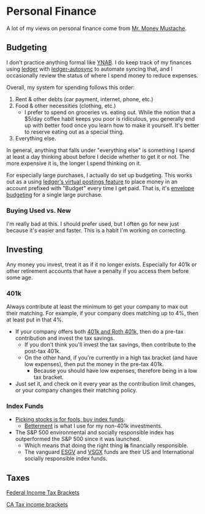 # Personal Finance

A lot of my views on personal finance come from [Mr. Money Mustache](https://www.mrmoneymustache.com).

## Budgeting

I don't practice anything formal like [YNAB](https://www.youneedabudget.com). I do keep track of my finances using [ledger](https://www.ledger-cli.org) with [ledger-autosync](https://github.com/egh/ledger-autosync) to automate syncing that, and I occasionally review the status of where I spend money to reduce expenses.

Overall, my system for spending follows this order:

1. Rent & other debts (car payment, internet, phone, etc.)
2. Food & other necessities (clothing, etc.)
    - I prefer to spend on groceries vs. eating out. While the notion that a $5/day coffee habit keeps you poor is ridiculous, you generally end up with better food once you learn how to make it yourself. It's better to reserve eating out as a special thing.
3. Everything else.

In general, anything that falls under "everything else" is something I spend at least a day thinking about before I decide whether to get it or not. The more expensive it is, the longer I spend thinking on it.

For especially large purchases, I actually do set up budgeting. This works out as a using [ledger's virtual postings feature](https://www.ledger-cli.org/3.0/doc/ledger3.html#Virtual-postings) to place money in an account prefixed with "Budget" every time I get paid. That is, it's [envelope budgeting](https://en.wikipedia.org/wiki/Personal_budget#Envelopes) for a single large purchase.

### Buying Used vs. New

I'm really bad at this. I should prefer used, but I often go for new just because it's easier and faster. This is a habit I'm working on correcting.

## Investing

Any money you invest, treat it as if it no longer exists. Especially for 401k or other retirement accounts that have a penalty if you access them before some age.

### 401k

Always contribute at least the minimum to get your company to max out their matching.
For example, if your company does matching up to 4%, then at least put in that 4%.

- If your company offers both [401k and Roth 401k](https://www.nerdwallet.com/blog/investing/roth-401k-vs-401k/), then do a pre-tax contribution and invest the tax savings.
    - If you don't think you'll invest the tax savings, then contribute to the post-tax 401k.
    - On the other hand, if you're currently in a high tax bracket (and have low expenses), then put the money in the pre-tax 401k.
        - Because you should have low expenses, therefore being in a low tax bracket.
- Just set it, and check on it every year as the contribution limit changes, or your company changes their matching policy.

### Index Funds

- [Picking stocks is for fools, buy index funds](https://www.mrmoneymustache.com/2011/05/18/how-to-make-money-in-the-stock-market/).
    - [Betterment](https://betterment.com) is what I use for my non-401k investments.
- The S&P 500 environmental and socially responsible index has outperformed the S&P 500 since it was launched.
    - Which means that doing the right thing **is** financially responsible.
    - The vanguard [ESGV](https://investor.vanguard.com/etf/profile/ESGV) and [VSGX](https://investor.vanguard.com/etf/profile/VSGX) funds are their US and International socially responsible index funds.

## Taxes

[Federal Income Tax Brackets](https://www.nerdwallet.com/blog/taxes/federal-income-tax-brackets/)

[CA Tax income brackets](https://www.tax-brackets.org/californiataxtable)

